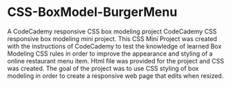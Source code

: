 # CSS-BoxModel-BurgerMenu
A CodeCademy responsive CSS box modeling project 
CodeCademy CSS responsive box modeling mini project. This CSS Mini Project was created with the instructions of CodeCademy to test the knowledge of learned Box Modeling CSS rules in order to improve the appearance and styling of a online restaurant menu item. Html file was provided for the project  and CSS was created. The goal of the project was to use CSS styling of box modeling in order to create a responsive web page that edits when resized.
